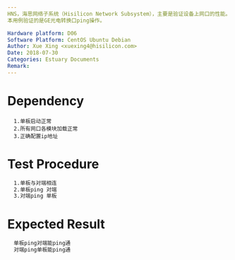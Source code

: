 ```yaml
---
HNS，海思网络子系统（Hisilicon Network Subsystem），主要是验证设备上网口的性能。
本用例验证的是GE光电转换口ping操作。

Hardware platform: D06  
Software Platform: CentOS Ubuntu Debian 
Author: Xue Xing <xuexing4@hisilicon.com>  
Date: 2018-07-30
Categories: Estuary Documents  
Remark:
---
```


# Dependency
```
  1.单板启动正常
  2.所有网口各模块加载正常
  3.正确配置ip地址
```

# Test Procedure
```bash
  1.单板与对端相连
  2.单板ping 对端
  3.对端ping 单板 
```

# Expected Result
```bash
  单板ping对端能ping通
  对端ping单板能ping通
```

